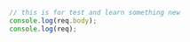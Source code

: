 ```javascript
// this is for test and learn something new
console.log(req.body);
console.log(req);
```
